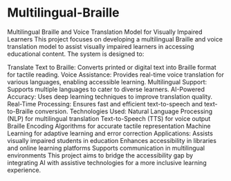 # Multilingual-Braille
Multilingual Braille and Voice Translation Model for Visually Impaired Learners
This project focuses on developing a multilingual Braille and voice translation model to assist visually impaired learners in accessing educational content. The system is designed to:

Translate Text to Braille: Converts printed or digital text into Braille format for tactile reading.
Voice Assistance: Provides real-time voice translation for various languages, enabling accessible learning.
Multilingual Support: Supports multiple languages to cater to diverse learners.
AI-Powered Accuracy: Uses deep learning techniques to improve translation quality.
Real-Time Processing: Ensures fast and efficient text-to-speech and text-to-Braille conversion.
Technologies Used:
Natural Language Processing (NLP) for multilingual translation
Text-to-Speech (TTS) for voice output
Braille Encoding Algorithms for accurate tactile representation
Machine Learning for adaptive learning and error correction
Applications:
Assists visually impaired students in education
Enhances accessibility in libraries and online learning platforms
Supports communication in multilingual environments
This project aims to bridge the accessibility gap by integrating AI with assistive technologies for a more inclusive learning experience.
